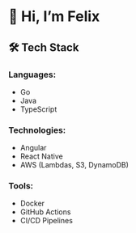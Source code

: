 # 👋 Hi, I’m Felix

## 🛠️ Tech Stack

### Languages:
- Go
- Java
- TypeScript

### Technologies:
- Angular
- React Native
- AWS (Lambdas, S3, DynamoDB)

### Tools:
- Docker
- GitHub Actions
- CI/CD Pipelines

<!---
fedog-ops/fedog-ops is a ✨ special ✨ repository because its `README.md` (this file) appears on your GitHub profile.
You can click the Preview link to take a look at your changes.
--->



<!---
fedog-ops/fedog-ops is a ✨ special ✨ repository because its `README.md` (this file) appears on your GitHub profile.
You can click the Preview link to take a look at your changes.
--->
